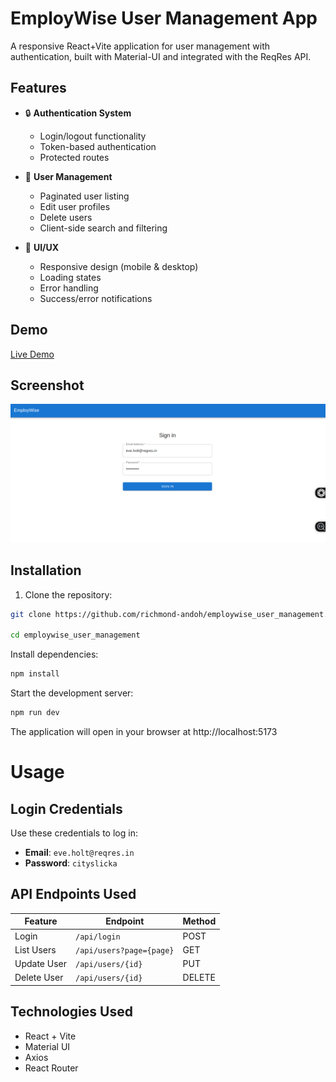 # EmployWise User Management App

A responsive React+Vite application for user management with authentication, built with Material-UI and integrated with the ReqRes API.

## Features

- 🔒 **Authentication System**
  - Login/logout functionality
  - Token-based authentication
  - Protected routes

- 👥 **User Management**
  - Paginated user listing
  - Edit user profiles
  - Delete users
  - Client-side search and filtering

- 🎨 **UI/UX**
  - Responsive design (mobile & desktop)
  - Loading states
  - Error handling
  - Success/error notifications

## Demo

[Live Demo](https://employwise-user-management-rho.vercel.app/)

## Screenshot

![App Screenshot](./public/shot.png)

## Installation

1. Clone the repository:  


```bash
git clone https://github.com/richmond-andoh/employwise_user_management.git

cd employwise_user_management

```

Install dependencies:

```bash
npm install

```

Start the development server:

```bash
npm run dev

```

The application will open in your browser at http://localhost:5173

# Usage

## Login Credentials  

Use these credentials to log in:  

- **Email**: `eve.holt@reqres.in`  
- **Password**: `cityslicka`  

## API Endpoints Used  

| Feature      | Endpoint                      | Method |
|-------------|--------------------------------|--------|
| Login       | `/api/login`                   | POST   |
| List Users  | `/api/users?page={page}`       | GET    |
| Update User | `/api/users/{id}`              | PUT    |
| Delete User | `/api/users/{id}`              | DELETE |


## Technologies Used  
- React + Vite
- Material UI  
- Axios  
- React Router  
